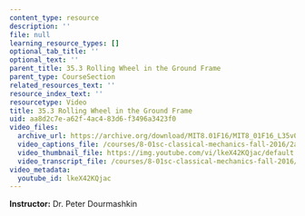 ```yaml
---
content_type: resource
description: ''
file: null
learning_resource_types: []
optional_tab_title: ''
optional_text: ''
parent_title: 35.3 Rolling Wheel in the Ground Frame
parent_type: CourseSection
related_resources_text: ''
resource_index_text: ''
resourcetype: Video
title: 35.3 Rolling Wheel in the Ground Frame
uid: aa8d2c7e-a62f-4ac4-83d6-f3496a3423f0
video_files:
  archive_url: https://archive.org/download/MIT8.01F16/MIT8_01F16_L35v03_360p.mp4
  video_captions_file: /courses/8-01sc-classical-mechanics-fall-2016/2a20c5c5208d5a67bd839fc20d2ac8a1_lkeX42KQjac.vtt
  video_thumbnail_file: https://img.youtube.com/vi/lkeX42KQjac/default.jpg
  video_transcript_file: /courses/8-01sc-classical-mechanics-fall-2016/feace693894ddf86681646be99ac83b8_lkeX42KQjac.pdf
video_metadata:
  youtube_id: lkeX42KQjac
---
```


**Instructor:** Dr. Peter Dourmashkin